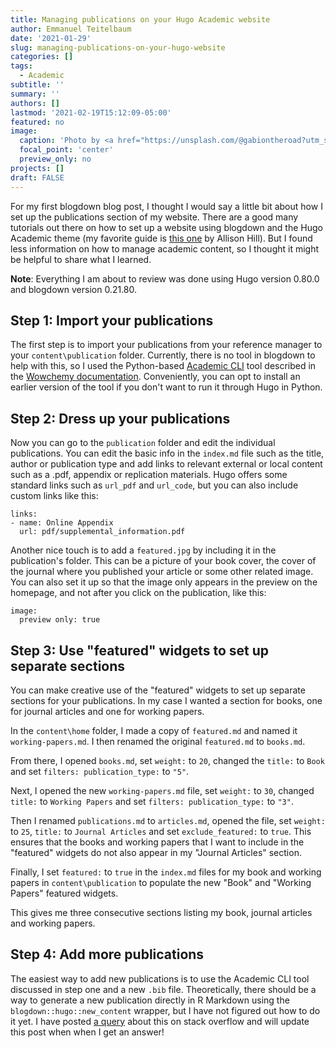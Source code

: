 ```yaml
---
title: Managing publications on your Hugo Academic website
author: Emmanuel Teitelbaum
date: '2021-01-29'
slug: managing-publications-on-your-hugo-website
categories: []
tags:
  - Academic
subtitle: ''
summary: ''
authors: []
lastmod: '2021-02-19T15:12:09-05:00'
featured: no
image: 
  caption: 'Photo by <a href="https://unsplash.com/@gabiontheroad?utm_source=unsplash&amp;utm_medium=referral&amp;utm_content=creditCopyText">Gabriella Clare Marino</a> on <a href="https://unsplash.com/s/photos/publications?utm_source=unsplash&amp;utm_medium=referral&amp;utm_content=creditCopyText">Unsplash</a></span>'
  focal_point: 'center'
  preview_only: no
projects: []
draft: FALSE
---
```


For my first blogdown blog post, I thought I would say a little bit about how I set up the publications section of my website. There are a good many tutorials out there on how to set up a website using blogdown and the Hugo Academic theme (my favorite guide is [this one](https://alison.rbind.io/post/new-year-new-blogdown/)  by Allison Hill). But I found less information on how to manage academic content, so I thought it might be helpful to share what I learned. 

**Note**: Everything I am about to review was done using Hugo version 0.80.0 and blogdown version 0.21.80.   

## Step 1: Import your publications

The first step is to import your publications from your reference manager to your `content\publication` folder. Currently, there is no tool in blogdown to help with this, so I used the Python-based [Academic CLI](https://github.com/wowchemy/hugo-academic-cli) tool described in the [Wowchemy documentation](https://wowchemy.com/docs/content/publications/). Conveniently, you can opt to install an earlier version of the tool if you don't want to run it through Hugo in Python.  

## Step 2: Dress up your publications

Now you can go to the `publication` folder and edit the individual publications. You can edit the basic info in the `index.md` file such as the title, author or publication type and add links to relevant external or local content such as a .pdf, appendix or replication materials. Hugo offers some standard links such as `url_pdf` and `url_code`, but you can also include custom links like this:

```
links: 
- name: Online Appendix
  url: pdf/supplemental_information.pdf
```

Another nice touch is to add a `featured.jpg` by including it in the publication's folder. This can be a picture of your book cover, the cover of the journal where you published your article or some other related image. You can also set it up so that the image only appears in the preview on the homepage, and not after you click on the publication, like this: 

```
image: 
  preview only: true  
```

## Step 3: Use "featured" widgets to set up separate sections

You can make creative use of the "featured" widgets to set up separate sections for your publications. In my case I wanted a section for books, one for journal articles and one for working papers. 

In the `content\home` folder, I made a copy of `featured.md` and named it `working-papers.md`. I then renamed the original `featured.md` to `books.md`.  

From there, I opened `books.md`, set `weight:` to `20`, changed the `title:` to `Book` and set `filters: publication_type:` to `"5"`. 

Next, I opened the new `working-papers.md` file, set `weight:` to `30`, changed `title:` to `Working Papers` and set `filters: publication_type:` to  `"3"`.

Then I renamed `publications.md` to `articles.md`, opened the file, set `weight:` to `25`, `title:` to  `Journal Articles` and set `exclude_featured:` to `true`. This ensures that the books and working papers that I want to include in the "featured" widgets do not also appear in my "Journal Articles" section. 

Finally, I set `featured:` to `true` in the `index.md` files for my book and working papers in `content\publication` to populate the new "Book" and "Working Papers" featured widgets. 

This gives me three consecutive sections listing my book, journal articles and working papers. 

## Step 4: Add more publications

The easiest way to add new publications is to use the Academic CLI tool discussed in step one and a new `.bib` file. Theoretically, there should be a way to generate a new publication directly in R Markdown using the `blogdown::hugo::new_content` wrapper, but I have not figured out how to do it yet. I have posted [a query](https://stackoverflow.com/questions/66057149/how-to-add-a-new-publication-to-a-blogdown-academic-themed-website) about this on stack overflow and will update this post when when I get an answer!    
